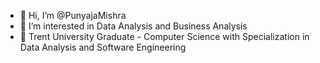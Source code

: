 - 👋 Hi, I’m @PunyajaMishra
- 👀 I’m interested in Data Analysis and Business Analysis
- 🌱 Trent University Graduate - Computer Science with Specialization in Data Analysis and Software Engineering 
<!-- - 💞️ I’m looking to collaborate on --->


<!---
PunyajaMishra/PunyajaMishra is a ✨ special ✨ repository because its `README.md` (this file) appears on your GitHub profile.
You can click the Preview link to take a look at your changes.
--->
